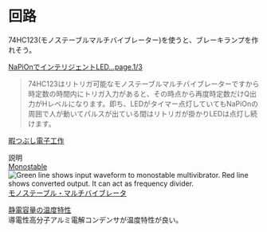 # 回路
74HC123(モノステーブルマルチバイブレーター)を使うと、ブレーキランプを作れそう。

[NaPiOnでインテリジェントLED...page.1/3](https://www.zea.jp/audio/iled/iled_01.htm)  
>74HC123はリトリガ可能なモノステーブルマルチバイブレーターですから時定数の時間内にトリガ入力があると、その時点から再度時定数だけQ出力がHレベルになります。即ち、LEDがタイマー点灯していてもNaPiOnの周囲で人が動いてパルスが出ている間はリトリガが掛かりLEDは点灯し続けます。

[暇つぶし電子工作](https://jp.finalfantasyxiv.com/lodestone/character/29585/blog/2298440)

説明  
[Monostable](https://en.wikipedia.org/wiki/Monostable)  
![Green line shows input waveform to monostable multivibrator. Red line shows converted output. It can act as frequency divider.](https://en.wikipedia.org/wiki/Monostable#/media/File:Monostable_multivibrator_input_output.png)  
[モノステーブル・マルチバイブレータ](https://kotobank.jp/word/%E3%83%A2%E3%83%8E%E3%82%B9%E3%83%86%E3%83%BC%E3%83%96%E3%83%AB%E3%83%BB%E3%83%9E%E3%83%AB%E3%83%81%E3%83%90%E3%82%A4%E3%83%96%E3%83%AC%E3%83%BC%E3%82%BF-142651)


[静電容量の温度特性](https://www.murata.com/ja-jp/products/emiconfun/capacitor/2012/10/15/en-20121015-p1)  
導電性高分子アルミ電解コンデンサが温度特性が良い。

